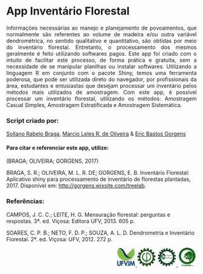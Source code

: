 # App Inventário Florestal

<div style="text-align:justify">
Informações necessárias ao manejo e planejamento de povoamentos, que normalmente são referentes ao volume de madeira e/ou outra variável dendrométrica, no sentido qualitativo e quantitativo, são obtidas por meio do inventário florestal. 
Entretanto, o processamento dos mesmos geralmente é feito utilizando softwares pagos. Este app foi criado com o intuito de facilitar este processo, de forma prática e gratuita, sem a necessidade de se manipular planilhas ou instalar softwares. Utilizando a linguagem R em conjunto com o pacote Shiny, temos uma ferramenta poderosa, que pode ser utilizada direto do navegador, por profissionais da área, estudantes e entusiastas que desejam processar um inventário pelos métodos mais utilizados de amostragem. 
Com este app, é possível processar um inventário florestal, utilizando os métodos: Amostragem Casual Simples, Amostragem Estratificada e Amostragem Sistemática.

</div>

### Script criado por:

[Sollano Rabelo Braga](http://lattes.cnpq.br/7271838547135276 "Curriculum Lattes"), [Marcio Leles R. de Oliveira](http://lattes.cnpq.br/1808132114787261 "Curriculum Lattes") & [Eric Bastos Gorgens](http://lattes.cnpq.br/2266409430041146 "Curriculum Lattes")


#### Para citar e referenciar este app, utilize:

(BRAGA; OLIVEIRA; GORGENS, 2017)

BRAGA, S. R.; OLIVEIRA, M. L. R. DE; GORGENS, E. B. Inventário Florestal: Aplicativo shiny para processamento de inventário de florestas plantadas, 2017. Disponível em: <http://gorgens.wixsite.com/treelab>.


### Referências:

CAMPOS, J. C. C.; LEITE, H. G. Mensuração florestal: perguntas e respostas. 3ª. ed. Viçosa: Editora UFV, 2013. 605 p.

SOARES, C. P. B.; NETO, F. D. P.; SOUZA, A. L. D. Dendrometria e Inventário Florestal. 2ª. ed. Viçosa: UFV, 2012. 272 p.

<div style="text-align:right">
<a href="http://www.ufvjm.edu.br/"><img src="www/UFVJM_logo2.png" width="50" height="50"/> </a>
<img src="www/EF_logo.png" width="50" height="50" />
<a href="http://marcioromarco.webnode.com/"><img src="www/GEMMF_logo2.png" width="50" height="50"/> </a>
<a href="http://gorgens.wixsite.com/treelab"><img src="www/LAB_logo.png" width="50"height="50" /></a> 
</div>


